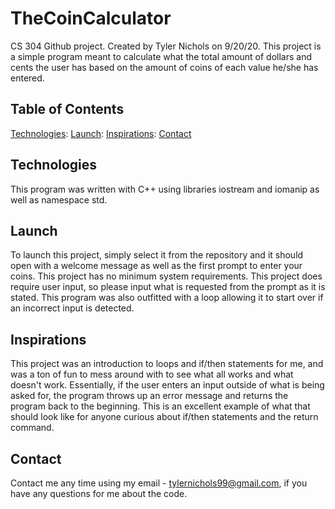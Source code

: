 # TheCoinCalculator
CS 304 Github project.
Created by Tyler Nichols on 9/20/20.
This project is a simple program meant to calculate what the total amount of dollars and cents the user has based on the amount of coins of each value he/she has entered.
## Table of Contents
[Technologies](#technologies):
[Launch](#launch):
[Inspirations](#inspirations):
[Contact](#contact)
## Technologies
This program was written with C++ using libraries iostream and iomanip as well as namespace std.
## Launch
To launch this project, simply select it from the repository and it should open with a welcome message as well as the first prompt to enter your coins. This project has no minimum system requirements. This project does require user input, so please input what is requested from the prompt as it is stated. This program was also outfitted with a loop allowing it to start over if an incorrect input is detected.
## Inspirations
This project was an introduction to loops and if/then statements for me, and was a ton of fun to mess around with to see what all works and what doesn't work. Essentially, if the user enters an input outside of what is being asked for, the program throws up an error message and returns the program back to the beginning. This is an excellent example of what that should look like for anyone curious about if/then statements and the return command.
## Contact
Contact me any time using my email - tylernichols99@gmail.com, if you have any questions for me about the code.
